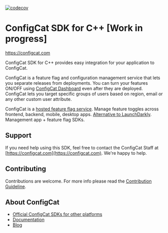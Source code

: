 [![codecov](https://codecov.io/gh/configcat/cpp-sdk/branch/main/graph/badge.svg?token=cvUgfof8k7)](https://codecov.io/gh/configcat/cpp-sdk)

# ConfigCat SDK for C++ [Work in progress]

https://configcat.com

ConfigCat SDK for C++ provides easy integration for your application to ConfigCat.

ConfigCat is a feature flag and configuration management service that lets you separate releases from deployments. You can turn your features ON/OFF using [ConfigCat Dashboard](http://app.configcat.com) even after they are deployed. ConfigCat lets you target specific groups of users based on region, email or any other custom user attribute.

ConfigCat is a [hosted feature flag service](http://configcat.com). Manage feature toggles across frontend, backend, mobile, desktop apps. [Alternative to LaunchDarkly](https://configcat.com/launchdarkly-vs-configcat). Management app + feature flag SDKs.

## Support
If you need help using this SDK, feel free to contact the ConfigCat Staff at [https://configcat.com](https://configcat.com). We're happy to help.

## Contributing
Contributions are welcome. For more info please read the [Contribution Guideline](CONTRIBUTING.md).

## About ConfigCat
- [Official ConfigCat SDKs for other platforms](https://github.com/configcat)
- [Documentation](https://configcat.com/docs)
- [Blog](https://configcat.com/blog)
